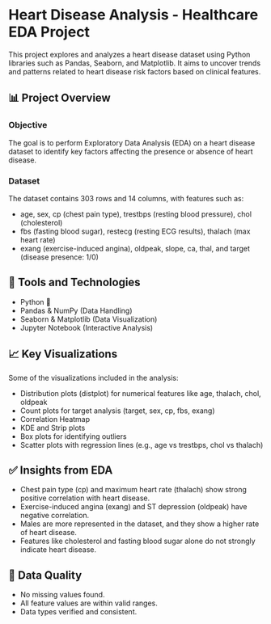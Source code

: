 # Heart Disease Analysis - Healthcare EDA Project
This project explores and analyzes a heart disease dataset using Python libraries such as Pandas, Seaborn, and Matplotlib. It aims to uncover trends and patterns related to heart disease risk factors based on clinical features.

## 📊 Project Overview 
### Objective
The goal is to perform Exploratory Data Analysis (EDA) on a heart disease dataset to identify key factors affecting the presence or absence of heart disease.

### Dataset
The dataset contains 303 rows and 14 columns, with features such as:
- age, sex, cp (chest pain type), trestbps (resting blood pressure), chol (cholesterol)
- fbs (fasting blood sugar), restecg (resting ECG results), thalach (max heart rate)
- exang (exercise-induced angina), oldpeak, slope, ca, thal, and target (disease presence: 1/0)

## 🔧 Tools and Technologies
- Python 🐍
- Pandas & NumPy (Data Handling)
- Seaborn & Matplotlib (Data Visualization)
- Jupyter Notebook (Interactive Analysis)

## 📈 Key Visualizations
Some of the visualizations included in the analysis:
- Distribution plots (distplot) for numerical features like age, thalach, chol, oldpeak
- Count plots for target analysis (target, sex, cp, fbs, exang)
- Correlation Heatmap
- KDE and Strip plots
- Box plots for identifying outliers
- Scatter plots with regression lines (e.g., age vs trestbps, chol vs thalach)

## ✅ Insights from EDA
- Chest pain type (cp) and maximum heart rate (thalach) show strong positive correlation with heart disease.
- Exercise-induced angina (exang) and ST depression (oldpeak) have negative correlation.
- Males are more represented in the dataset, and they show a higher rate of heart disease.
- Features like cholesterol and fasting blood sugar alone do not strongly indicate heart disease.

## 🧹 Data Quality
- No missing values found.
- All feature values are within valid ranges.
- Data types verified and consistent.
